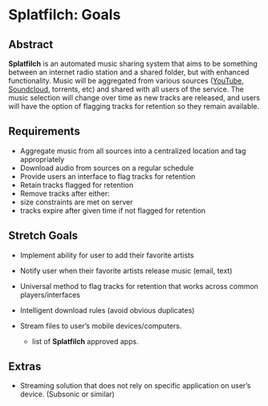 # Splatfilch: Goals

## Abstract
__Splatfilch__ is an automated music sharing system that aims to be something between an internet radio station and a shared folder, but with enhanced functionality.  Music will be aggregated from various sources ([YouTube](www.youtube.com), [Soundcloud](www.soundcloud.com), torrents, etc) and shared with all users of the service.  The music selection will change over time as new tracks are released, and users will have the option of flagging tracks for retention so they remain available. 

## Requirements
- Aggregate music from all sources into a centralized location and tag appropriately
- Download audio from sources on a regular schedule 
- Provide users an interface to flag tracks for retention
- Retain tracks flagged for retention
- Remove tracks after either:
- size constraints are met on server
- tracks expire after given time if not flagged for retention

## Stretch Goals
- Implement ability for user to add their favorite artists
- Notify user when their favorite artists release music (email, text)

- Universal method to flag tracks for retention that works across common players/interfaces
- Intelligent download rules (avoid obvious duplicates)
- Stream files to user’s mobile devices/computers.
    - list of __Splatfilch__ approved apps.

## Extras
- Streaming solution that does not rely on specific application on user’s device.  (Subsonic or similar)
